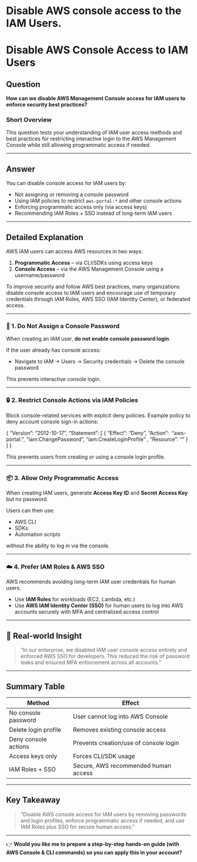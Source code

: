 # Disable AWS console access to the IAM Users.

# Disable AWS Console Access to IAM Users

## Question

**How can we disable AWS Management Console access for IAM users to enforce security best practices?**

### Short Overview

This question tests your understanding of IAM user access methods and best practices for restricting interactive login to the AWS Management Console while still allowing programmatic access if needed.

---

## Answer

You can disable console access for IAM users by:

- Not assigning or removing a console password
- Using IAM policies to restrict `aws-portal:*` and other console actions
- Enforcing programmatic access only (via access keys)
- Recommending IAM Roles + SSO instead of long-term IAM users

---

## Detailed Explanation

AWS IAM users can access AWS resources in two ways:

1. **Programmatic Access** – via CLI/SDKs using access keys  
2. **Console Access** – via the AWS Management Console using a username/password

To improve security and follow AWS best practices, many organizations disable console access to IAM users and encourage use of temporary credentials through IAM Roles, AWS SSO (IAM Identity Center), or federated access.

---

### 🔑 1. Do Not Assign a Console Password

When creating an IAM user, **do not enable console password login**.

If the user already has console access:

- Navigate to IAM → Users → Security credentials → Delete the console password

This prevents interactive console login.

---

### 🔒 2. Restrict Console Actions via IAM Policies

Block console-related services with explicit deny policies. Example policy to deny account console sign-in actions:

{ “Version”: “2012-10-17”, “Statement”: [ { “Effect”: “Deny”, “Action”:  “aws-portal:”, “iam:ChangePassword”, “iam:CreateLoginProfile” , “Resource”: “” } ] }


This prevents users from creating or using a console login profile.

---

### 📦 3. Allow Only Programmatic Access

When creating IAM users, generate **Access Key ID** and **Secret Access Key** but no password.

Users can then use:

- AWS CLI
- SDKs
- Automation scripts

without the ability to log in via the console.

---

### ☁️ 4. Prefer IAM Roles & AWS SSO

AWS recommends avoiding long-term IAM user credentials for human users.

- Use **IAM Roles** for workloads (EC2, Lambda, etc.)
- Use **AWS IAM Identity Center (SSO)** for human users to log into AWS accounts securely with MFA and centralized access control

---

## 🧠 Real-world Insight

> “In our enterprise, we disabled IAM user console access entirely and enforced AWS SSO for developers. This reduced the risk of password leaks and ensured MFA enforcement across all accounts.”

---

## Summary Table

| Method              | Effect                                  |
|---------------------|----------------------------------------|
| No console password  | User cannot log into AWS Console       |
| Delete login profile | Removes existing console access         |
| Deny console actions | Prevents creation/use of console login |
| Access keys only     | Forces CLI/SDK usage                    |
| IAM Roles + SSO      | Secure, AWS recommended human access   |

---

## Key Takeaway

> “Disable AWS console access for IAM users by removing passwords and login profiles, enforce programmatic access if needed, and use IAM Roles plus SSO for secure human access.”

---

👉 **Would you like me to prepare a step-by-step hands-on guide (with AWS Console & CLI commands) so you can apply this in your account?**
